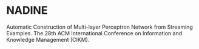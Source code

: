 # NADINE
Automatic Construction of Multi-layer Perceptron Network from Streaming Examples. The 28th ACM International Conference on Information and Knowledge Management (CIKM).
